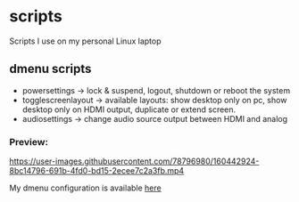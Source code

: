 # scripts
Scripts I use on my personal Linux laptop

## dmenu scripts
<ul>
  <li>powersettings -> lock & suspend, logout, shutdown or reboot the system  </li>
  <li>togglescreenlayout -> available layouts: show desktop only on pc, show desktop only on HDMI output, duplicate or extend screen.</li>
  <li>audiosettings -> change audio source output between HDMI and analog </li>
</ul>

### Preview:
https://user-images.githubusercontent.com/78796980/160442924-8bc14796-691b-4fd0-bd15-2ecee7c2a3fb.mp4

My dmenu configuration is available [here](https://github.com/samugs13/dmenu)

